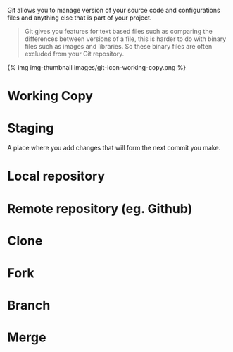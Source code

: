 
Git allows you to manage version of your source code and configurations files and anything else that is part of your project.  

> Git gives you features for text based files such as comparing the differences between versions of a file, this is harder to do with binary files such as images and libraries.  So these binary files are often excluded from your Git repository.


{% img img-thumbnail images/git-icon-working-copy.png %}

# Working Copy 


# Staging 
A place where you add changes that will form the next commit you make.


# Local repository 


# Remote repository (eg. Github)


# Clone

# Fork

# Branch 

# Merge 

